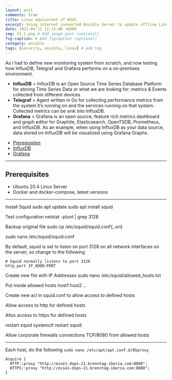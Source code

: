 ```yaml
---
layout: post
comments: true
title: Linux equivalent of WSUS
excerpt: Using internet connected Ansible Server to update offline Linux Servers
date: 2021-04-12 12:13:00 +0300
img: 51.1.png # Add image post (optional)
fig-caption: # Add figcaption (optional)
category: ansible
tags: [security, ansible, linux] # add tag
---
```


As I had to define new monitoring system from scratch, and now testing how InfluxDB, Telegraf and Grafana performs on a on-premises environment.

- **InfluxDB** > InfluxDB is an Open Source Time Series Database Platform for storing Time Series Data or what we are looking for: metrics & Events collected from different devices
- **Telegraf** > Agent written in Go for collecting performance metrics from the system it’s running on and the services running on that system. Collected metrics can be sink into InfluxDB.
- **Grafana** > Grafana is an open source, feature rich metrics dashboard and graph editor for Graphite, Elasticsearch, OpenTSDB, Prometheus, and InfluxDB. As an example, when using InfluxDB as your data source, data stored on InfluxDB will be visualized using Grafana Graphs.

* [Prerequisites](#prerequisites)
* [InfluxDB](#influxdb)
* [Grafana](#grafana)

---

<div id='prerequisites' />

## Prerequisites

- Ubuntu 20.4 Linux Server
- Docker and docker-compose, latest versions

---

Install Squid
sudo apt update
sudo apt install squid

Test configuration
netstat -plunt | grep 3128

Backup original file
sudo cp /etc/squid/squid.conf{,.ori}

sudo nano /etc/squid/squid.conf


By default, squid is set to listen on port 3128 on all network interfaces on the server, so change to the following
```
# Squid normally listens to port 3128
http_port IP_ADDR:PORT
```

Create new file with IP Addresses
sudo nano /etc/squid/allowed_hosts.txt

Put inside allowed hosts
host1
host2
...

Create new acl in squid.conf to allow access to defined hosts


Allow access to http for defined hosts

Allos access to https for defined hosts

restart squid
systemctl restart squid

Allow corporate firewalls connections TCP/8080 from allowed hosts

---

Each host, do the following `sudo nano /etc/apt/apt.conf.d/05proxy`
```
Acquire {
  HTTP::proxy "http://esse1-dops-21.brenntag-iberia.com:8080";
  HTTPS::proxy "http://esse1-dops-21.brenntag-iberia.com:8080";
}
```
